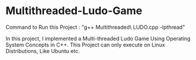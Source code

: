 # Multithreaded-Ludo-Game

Command to Run this Project : "g++ Multithreaded\ LUDO.cpp -lpthread"

In this project, I implemented a Multi-threaded Ludo Game Using Operating System Concepts in C++. 
This Project can only execute on Linux Distributions, Like Ubuntu etc. 

